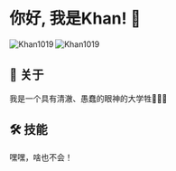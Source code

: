 # 你好, 我是Khan! 👋

<p><img align="left" src="https://github-readme-stats.vercel.app/api/top-langs?username=Khan1019&show_icons=true&locale=en&layout=compact" alt="Khan1019" /></p>

<p><img align="center" src="https://github-readme-stats.vercel.app/api?username=Khan1019&show_icons=true&locale=en" alt="Khan1019" /></p>

## 🚀 关于
我是一个具有清澈、愚蠢的眼神的大学牲😤😤😤


## 🛠 技能
嘿嘿，啥也不会！
